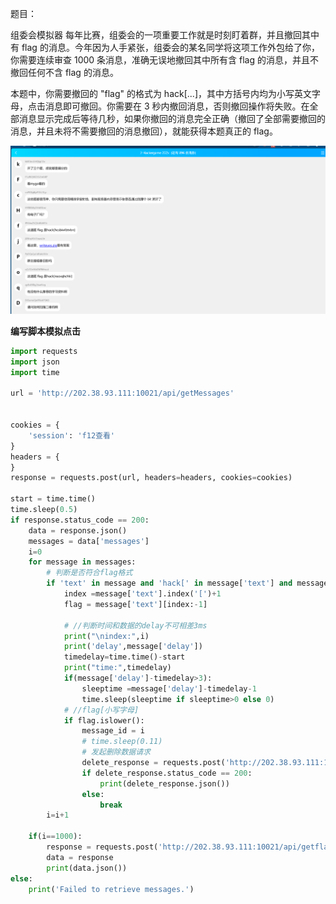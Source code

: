 题目：

组委会模拟器
每年比赛，组委会的一项重要工作就是时刻盯着群，并且撤回其中有 flag 的消息。今年因为人手紧张，组委会的某名同学将这项工作外包给了你，你需要连续审查 1000 条消息，准确无误地撤回其中所有含 flag 的消息，并且不撤回任何不含 flag 的消息。

本题中，你需要撤回的 "flag" 的格式为 hack[...]，其中方括号内均为小写英文字母，点击消息即可撤回。你需要在 3 秒内撤回消息，否则撤回操作将失败。在全部消息显示完成后等待几秒，如果你撤回的消息完全正确（撤回了全部需要撤回的消息，并且未将不需要撤回的消息撤回），就能获得本题真正的 flag。




![alt text](image-13.png)





**编写脚本模拟点击**

```python
import requests
import json
import time

url = 'http://202.38.93.111:10021/api/getMessages'


cookies = {
    'session': 'f12查看'
}
headers = {
}
response = requests.post(url, headers=headers, cookies=cookies)

start = time.time()
time.sleep(0.5)
if response.status_code == 200:
    data = response.json()
    messages = data['messages']
    i=0
    for message in messages:
        # 判断是否符合flag格式
        if 'text' in message and 'hack[' in message['text'] and message['text'].endswith(']'):
            index =message['text'].index('[')+1
            flag = message['text'][index:-1]

            # //判断时间和数据的delay不可相差3ms
            print("\nindex:",i)
            print('delay',message['delay'])
            timedelay=time.time()-start
            print("time:",timedelay)
            if(message['delay']-timedelay>3):
                sleeptime =message['delay']-timedelay-1
                time.sleep(sleeptime if sleeptime>0 else 0)
            # //flag[小写字母]
            if flag.islower():
                message_id = i
                # time.sleep(0.11)
                # 发起删除数据请求
                delete_response = requests.post('http://202.38.93.111:10021/api/deleteMessage', json={'id': i}, headers=headers, cookies=cookies)
                if delete_response.status_code == 200:
                    print(delete_response.json())
                else:
                    break
        i=i+1

    if(i==1000):
        response = requests.post('http://202.38.93.111:10021/api/getflag',  headers=headers, cookies=cookies)
        data = response
        print(data.json())
else:
    print('Failed to retrieve messages.')


```